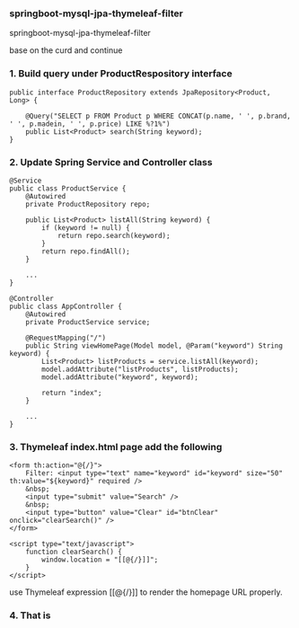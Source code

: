 ### springboot-mysql-jpa-thymeleaf-filter
springboot-mysql-jpa-thymeleaf-filter

base on the curd and continue

### 1. Build query under ProductRespository interface

```
public interface ProductRepository extends JpaRepository<Product, Long> {
     
    @Query("SELECT p FROM Product p WHERE CONCAT(p.name, ' ', p.brand, ' ', p.madein, ' ', p.price) LIKE %?1%")
    public List<Product> search(String keyword);
}
```

### 2. Update Spring Service and Controller class

```
@Service
public class ProductService {
    @Autowired
    private ProductRepository repo;
     
    public List<Product> listAll(String keyword) {
        if (keyword != null) {
            return repo.search(keyword);
        }
        return repo.findAll();
    }
     
    ...
}
```

```
@Controller
public class AppController {
    @Autowired
    private ProductService service;
     
    @RequestMapping("/")
    public String viewHomePage(Model model, @Param("keyword") String keyword) {
        List<Product> listProducts = service.listAll(keyword);
        model.addAttribute("listProducts", listProducts);
        model.addAttribute("keyword", keyword);
         
        return "index";
    }
     
    ...
}
```

### 3. Thymeleaf index.html page add the following



```
<form th:action="@{/}">
    Filter: <input type="text" name="keyword" id="keyword" size="50" th:value="${keyword}" required />
    &nbsp;
    <input type="submit" value="Search" />
    &nbsp;
    <input type="button" value="Clear" id="btnClear" onclick="clearSearch()" />
</form>
```

```
<script type="text/javascript">
    function clearSearch() {
        window.location = "[[@{/}]]";
    }
</script>
```

use Thymeleaf expression [[@{/}]] to render the homepage URL properly.

### 4. That is





